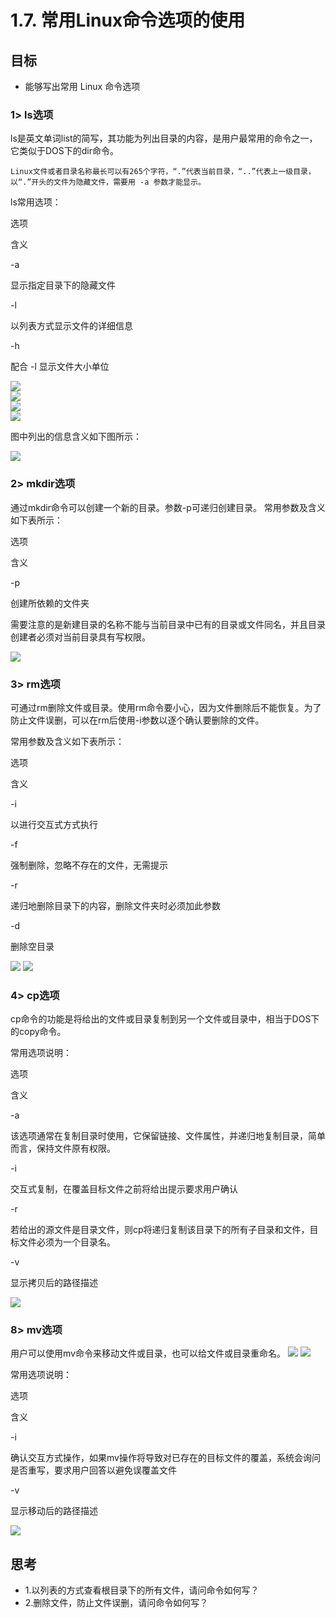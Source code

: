 # 1.7. 常用Linux命令选项的使用

目标
--

*   能够写出常用 Linux 命令选项

### 1> ls选项

ls是英文单词list的简写，其功能为列出目录的内容，是用户最常用的命令之一，它类似于DOS下的dir命令。

`Linux文件或者目录名称最长可以有265个字符，“.”代表当前目录，“..”代表上一级目录，以“.”开头的文件为隐藏文件，需要用 -a 参数才能显示。`

ls常用选项：

选项

含义

-a

显示指定目录下的隐藏文件

-l

以列表方式显示文件的详细信息

-h

配合 -l 显示文件大小单位

![](imgs/ls选项-1.png)  
![](imgs/ls选项-2.png)  
![](imgs/ls选项-3.png)  
![](imgs/ls选项-4.png)

图中列出的信息含义如下图所示：

![](imgs/ls选项详情.png)

### 2> mkdir选项

通过mkdir命令可以创建一个新的目录。参数-p可递归创建目录。 常用参数及含义如下表所示：

选项

含义

-p

创建所依赖的文件夹

需要注意的是新建目录的名称不能与当前目录中已有的目录或文件同名，并且目录创建者必须对当前目录具有写权限。

![](imgs/mkdir选项.png)

### 3> rm选项

可通过rm删除文件或目录。使用rm命令要小心，因为文件删除后不能恢复。为了防止文件误删，可以在rm后使用-i参数以逐个确认要删除的文件。

常用参数及含义如下表所示：

选项

含义

-i

以进行交互式方式执行

-f

强制删除，忽略不存在的文件，无需提示

-r

递归地删除目录下的内容，删除文件夹时必须加此参数

-d

删除空目录

![](imgs/rm选项-1.png) ![](imgs/rm选项-2.png)

### 4> cp选项

cp命令的功能是将给出的文件或目录复制到另一个文件或目录中，相当于DOS下的copy命令。

常用选项说明：

选项

含义

-a

该选项通常在复制目录时使用，它保留链接、文件属性，并递归地复制目录，简单而言，保持文件原有权限。

-i

交互式复制，在覆盖目标文件之前将给出提示要求用户确认

-r

若给出的源文件是目录文件，则cp将递归复制该目录下的所有子目录和文件，目标文件必须为一个目录名。

-v

显示拷贝后的路径描述

![](imgs/cp选项.png)

### 8> mv选项

用户可以使用mv命令来移动文件或目录，也可以给文件或目录重命名。 ![](imgs/mv选项-1.png) ![](imgs/mv选项-2.png)

常用选项说明：

选项

含义

-i

确认交互方式操作，如果mv操作将导致对已存在的目标文件的覆盖，系统会询问是否重写，要求用户回答以避免误覆盖文件

-v

显示移动后的路径描述

![](imgs/mv选项.png)

思考
--

*   1.以列表的方式查看根目录下的所有文件，请问命令如何写？
*   2.删除文件，防止文件误删，请问命令如何写？